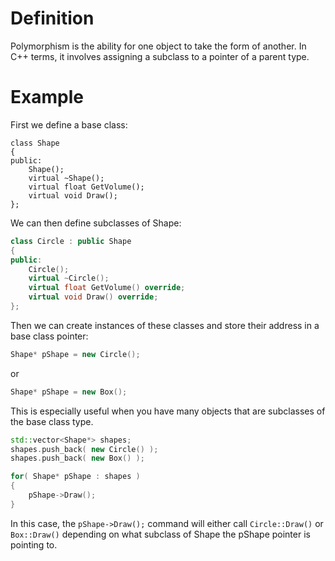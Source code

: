 
# Definition

Polymorphism is the ability for one object to take the form of another.
In C++ terms, it involves assigning a subclass to a pointer of a parent type.

# Example

First we define a base class:
```
class Shape
{
public:
	Shape();
	virtual ~Shape();
	virtual float GetVolume();
	virtual void Draw();
};
```

We can then define subclasses of Shape:
```c++
class Circle : public Shape
{
public:
	Circle();
	virtual ~Circle();
	virtual float GetVolume() override;
	virtual void Draw() override;
};
```

Then we can create instances of these classes and store their address in a base class pointer:
```c++
Shape* pShape = new Circle();
```
or
```c++
Shape* pShape = new Box();
```


This is especially useful when you have many objects that are subclasses of the base class type.
```c++
std::vector<Shape*> shapes;
shapes.push_back( new Circle() );
shapes.push_back( new Box() );

for( Shape* pShape : shapes )
{
	pShape->Draw();
}
```

In this case, the `pShape->Draw();` command will either call `Circle::Draw()` or `Box::Draw()` depending on what subclass of Shape the pShape pointer is pointing to.